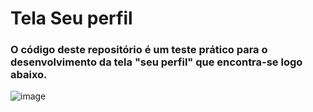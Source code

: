 # Tela Seu perfil

### O código deste repositório é um teste prático para o desenvolvimento da tela "seu perfil" que encontra-se logo abaixo. 

![image](https://user-images.githubusercontent.com/32405554/235198241-0a831dbb-8059-45f7-9feb-ced77635325c.png)


